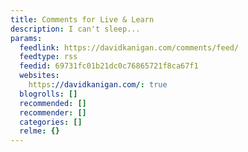```yaml
---
title: Comments for Live & Learn
description: I can't sleep...
params:
  feedlink: https://davidkanigan.com/comments/feed/
  feedtype: rss
  feedid: 69731fc01b21dc0c76865721f8ca67f1
  websites:
    https://davidkanigan.com/: true
  blogrolls: []
  recommended: []
  recommender: []
  categories: []
  relme: {}
---
```

